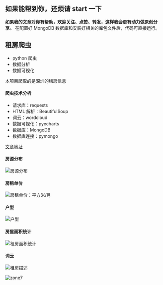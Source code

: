 ## 如果能帮到你，还烦请 start 一下
**如果我的文章对你有帮助，欢迎关注、点赞、转发，这样我会更有动力做原创分享。**
在配置好 MongoDB 数据库和安装好相关的库包文件后，代码可直接运行。
## 租房爬虫
- python 爬虫
- 数据分析
- 数据可视化

本项目爬取的是深圳的租房信息

#### 爬虫技术分析
- 请求库：requests
- HTML 解析：BeautifulSoup
- 词云：wordcloud
- 数据可视化：pyecharts
- 数据库：MongoDB
- 数据库连接：pymongo

[文章地址](https://blog.csdn.net/zone_/article/details/82177330)

#### 房源分布
![房源分布](https://upload-images.jianshu.io/upload_images/2470773-ba19588a2185e23d.png?imageMogr2/auto-orient/strip%7CimageView2/2/w/1240)

#### 房租单价
![房租单价：平方米/月](https://upload-images.jianshu.io/upload_images/2470773-0c7a0beca665ffeb.png?imageMogr2/auto-orient/strip%7CimageView2/2/w/1240)

#### 户型
![户型](https://upload-images.jianshu.io/upload_images/2470773-e445e6a074c5a8a0.png?imageMogr2/auto-orient/strip%7CimageView2/2/w/1240)

#### 房屋面积统计
![租房面积统计](https://upload-images.jianshu.io/upload_images/2470773-ac071882344ed20c.png?imageMogr2/auto-orient/strip%7CimageView2/2/w/1240)

#### 词云
![租房描述](https://upload-images.jianshu.io/upload_images/2470773-b65a2b0dee1feec3.jpeg?imageMogr2/auto-orient/strip%7CimageView2/2/w/1240)

![zone7](https://github.com/zonezoen/blog/blob/master/img/zone_qrcode.jpg)
